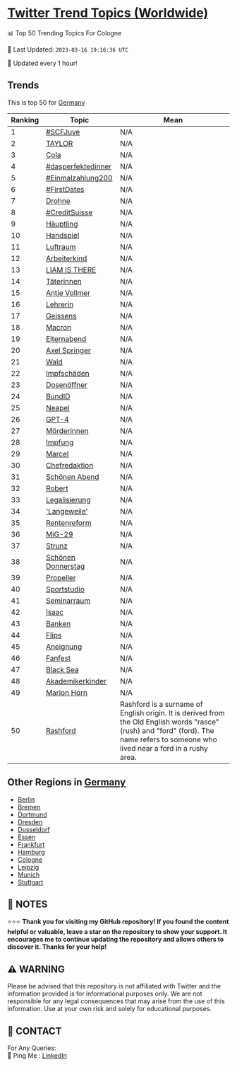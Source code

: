 [Twitter Trend Topics (Worldwide)](https://github.com/ErcinDedeoglu/Twitter-Trend-Topics)
==========


📊 Top 50 Trending Topics For Cologne

📆 Last Updated: `2023-03-16 19:16:36 UTC`

🔧 Updated every 1 hour!


## Trends

This is top 50 for [Germany](</Germany>)

| Ranking | Topic | Mean |
| ------- | ------------ | ------------ |
| 1 | [#SCFJuve](http://twitter.com/search?q=%23SCFJuve) | N/A |
| 2 | [TAYLOR](http://twitter.com/search?q=TAYLOR) | N/A |
| 3 | [Cola](http://twitter.com/search?q=Cola) | N/A |
| 4 | [#dasperfektedinner](http://twitter.com/search?q=%23dasperfektedinner) | N/A |
| 5 | [#Einmalzahlung200](http://twitter.com/search?q=%23Einmalzahlung200) | N/A |
| 6 | [#FirstDates](http://twitter.com/search?q=%23FirstDates) | N/A |
| 7 | [Drohne](http://twitter.com/search?q=Drohne) | N/A |
| 8 | [#CreditSuisse](http://twitter.com/search?q=%23CreditSuisse) | N/A |
| 9 | [Häuptling](http://twitter.com/search?q=H%c3%a4uptling) | N/A |
| 10 | [Handspiel](http://twitter.com/search?q=Handspiel) | N/A |
| 11 | [Luftraum](http://twitter.com/search?q=Luftraum) | N/A |
| 12 | [Arbeiterkind](http://twitter.com/search?q=Arbeiterkind) | N/A |
| 13 | [LIAM IS THERE](http://twitter.com/search?q=LIAM+IS+THERE) | N/A |
| 14 | [Täterinnen](http://twitter.com/search?q=T%c3%a4terinnen) | N/A |
| 15 | [Antje Vollmer](http://twitter.com/search?q=Antje+Vollmer) | N/A |
| 16 | [Lehrerin](http://twitter.com/search?q=Lehrerin) | N/A |
| 17 | [Geissens](http://twitter.com/search?q=Geissens) | N/A |
| 18 | [Macron](http://twitter.com/search?q=Macron) | N/A |
| 19 | [Elternabend](http://twitter.com/search?q=Elternabend) | N/A |
| 20 | [Axel Springer](http://twitter.com/search?q=Axel+Springer) | N/A |
| 21 | [Wald](http://twitter.com/search?q=Wald) | N/A |
| 22 | [Impfschäden](http://twitter.com/search?q=Impfsch%c3%a4den) | N/A |
| 23 | [Dosenöffner](http://twitter.com/search?q=Dosen%c3%b6ffner) | N/A |
| 24 | [BundID](http://twitter.com/search?q=BundID) | N/A |
| 25 | [Neapel](http://twitter.com/search?q=Neapel) | N/A |
| 26 | [GPT-4](http://twitter.com/search?q=GPT-4) | N/A |
| 27 | [Mörderinnen](http://twitter.com/search?q=M%c3%b6rderinnen) | N/A |
| 28 | [Impfung](http://twitter.com/search?q=Impfung) | N/A |
| 29 | [Marcel](http://twitter.com/search?q=Marcel) | N/A |
| 30 | [Chefredaktion](http://twitter.com/search?q=Chefredaktion) | N/A |
| 31 | [Schönen Abend](http://twitter.com/search?q=Sch%c3%b6nen+Abend) | N/A |
| 32 | [Robert](http://twitter.com/search?q=Robert) | N/A |
| 33 | [Legalisierung](http://twitter.com/search?q=Legalisierung) | N/A |
| 34 | ['Langeweile'](http://twitter.com/search?q=%27Langeweile%27) | N/A |
| 35 | [Rentenreform](http://twitter.com/search?q=Rentenreform) | N/A |
| 36 | [MiG-29](http://twitter.com/search?q=MiG-29) | N/A |
| 37 | [Strunz](http://twitter.com/search?q=Strunz) | N/A |
| 38 | [Schönen Donnerstag](http://twitter.com/search?q=Sch%c3%b6nen+Donnerstag) | N/A |
| 39 | [Propeller](http://twitter.com/search?q=Propeller) | N/A |
| 40 | [Sportstudio](http://twitter.com/search?q=Sportstudio) | N/A |
| 41 | [Seminarraum](http://twitter.com/search?q=Seminarraum) | N/A |
| 42 | [Isaac](http://twitter.com/search?q=Isaac) | N/A |
| 43 | [Banken](http://twitter.com/search?q=Banken) | N/A |
| 44 | [Flips](http://twitter.com/search?q=Flips) | N/A |
| 45 | [Aneignung](http://twitter.com/search?q=Aneignung) | N/A |
| 46 | [Fanfest](http://twitter.com/search?q=Fanfest) | N/A |
| 47 | [Black Sea](http://twitter.com/search?q=Black+Sea) | N/A |
| 48 | [Akademikerkinder](http://twitter.com/search?q=Akademikerkinder) | N/A |
| 49 | [Marion Horn](http://twitter.com/search?q=Marion+Horn) | N/A |
| 50 | [Rashford](http://twitter.com/search?q=Rashford) | Rashford is a surname of English origin. It is derived from the Old English words "rasce" (rush) and "ford" (ford). The name refers to someone who lived near a ford in a rushy area. |



## Other Regions in [Germany](</Germany>)

* [Berlin](</Germany/Berlin.md>)
* [Bremen](</Germany/Bremen.md>)
* [Dortmund](</Germany/Dortmund.md>)
* [Dresden](</Germany/Dresden.md>)
* [Dusseldorf](</Germany/Dusseldorf.md>)
* [Essen](</Germany/Essen.md>)
* [Frankfurt](</Germany/Frankfurt.md>)
* [Hamburg](</Germany/Hamburg.md>)
* [Cologne](</Germany/Cologne.md>)
* [Leipzig](</Germany/Leipzig.md>)
* [Munich](</Germany/Munich.md>)
* [Stuttgart](</Germany/Stuttgart.md>)



## 📝 NOTES

⭐⭐⭐ **Thank you for visiting my GitHub repository! If you found the content helpful or valuable, leave a star on the repository to show your support. It encourages me to continue updating the repository and allows others to discover it. Thanks for your help!**


## ⚠️ WARNING

Please be advised that this repository is not affiliated with Twitter and the information provided is for informational purposes only. We are not responsible for any legal consequences that may arise from the use of this information. Use at your own risk and solely for educational purposes.


## 📨 CONTACT

 For Any Queries:  
            🏓 Ping Me : [LinkedIn](https://www.linkedin.com/in/ercindedeoglu/)
